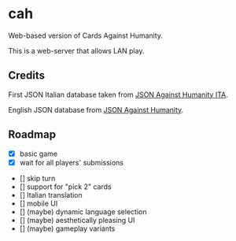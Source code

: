 # cah

Web-based version of Cards Against Humanity.

This is a web-server that allows LAN play.

## Credits

First JSON Italian database taken from [JSON Against Humanity ITA](https://github.com/TakFog/json-against-humanity-ita).

English JSON database from [JSON Against Humanity](https://github.com/crhallberg/json-against-humanity).

## Roadmap

- [x] basic game
- [X] wait for all players' submissions
- [] skip turn
- [] support for "pick 2" cards
- [] Italian translation
- [] mobile UI
- [] (maybe) dynamic language selection
- [] (maybe) aesthetically pleasing UI
- [] (maybe) gameplay variants
